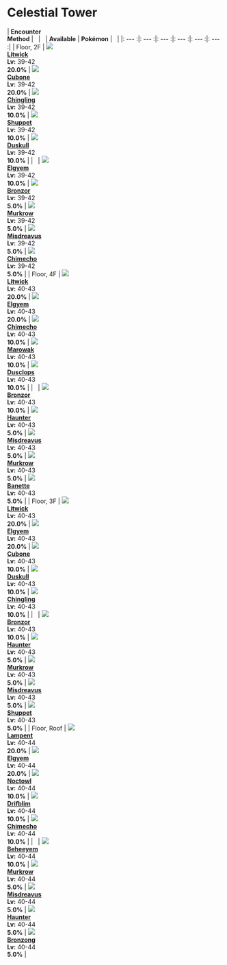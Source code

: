 # Celestial Tower

| __Encounter<br>Method__ | &nbsp; | &nbsp; | __Available__ | __Pokémon__ | &nbsp; |
|: --- :|: --- :|: --- :|: --- :|: --- :|: --- :|
| Floor, 2F | ![][607] <br> __[Litwick]__ <br> __Lv:__ 39-42 <br> __20.0%__ | ![][104] <br> __[Cubone]__ <br> __Lv:__ 39-42 <br> __20.0%__ | ![][433] <br> __[Chingling]__ <br> __Lv:__ 39-42 <br> __10.0%__ | ![][353] <br> __[Shuppet]__ <br> __Lv:__ 39-42 <br> __10.0%__ | ![][355] <br> __[Duskull]__ <br> __Lv:__ 39-42 <br> __10.0%__ |
| &nbsp; | ![][605] <br> __[Elgyem]__ <br> __Lv:__ 39-42 <br> __10.0%__ | ![][436] <br> __[Bronzor]__ <br> __Lv:__ 39-42 <br> __5.0%__ | ![][198] <br> __[Murkrow]__ <br> __Lv:__ 39-42 <br> __5.0%__ | ![][200] <br> __[Misdreavus]__ <br> __Lv:__ 39-42 <br> __5.0%__ | ![][358] <br> __[Chimecho]__ <br> __Lv:__ 39-42 <br> __5.0%__ |
| Floor, 4F | ![][607] <br> __[Litwick]__ <br> __Lv:__ 40-43 <br> __20.0%__ | ![][605] <br> __[Elgyem]__ <br> __Lv:__ 40-43 <br> __20.0%__ | ![][358] <br> __[Chimecho]__ <br> __Lv:__ 40-43 <br> __10.0%__ | ![][105] <br> __[Marowak]__ <br> __Lv:__ 40-43 <br> __10.0%__ | ![][356] <br> __[Dusclops]__ <br> __Lv:__ 40-43 <br> __10.0%__ |
| &nbsp; | ![][436] <br> __[Bronzor]__ <br> __Lv:__ 40-43 <br> __10.0%__ | ![][93] <br> __[Haunter]__ <br> __Lv:__ 40-43 <br> __5.0%__ | ![][200] <br> __[Misdreavus]__ <br> __Lv:__ 40-43 <br> __5.0%__ | ![][198] <br> __[Murkrow]__ <br> __Lv:__ 40-43 <br> __5.0%__ | ![][354] <br> __[Banette]__ <br> __Lv:__ 40-43 <br> __5.0%__ |
| Floor, 3F | ![][607] <br> __[Litwick]__ <br> __Lv:__ 40-43 <br> __20.0%__ | ![][605] <br> __[Elgyem]__ <br> __Lv:__ 40-43 <br> __20.0%__ | ![][104] <br> __[Cubone]__ <br> __Lv:__ 40-43 <br> __10.0%__ | ![][355] <br> __[Duskull]__ <br> __Lv:__ 40-43 <br> __10.0%__ | ![][433] <br> __[Chingling]__ <br> __Lv:__ 40-43 <br> __10.0%__ |
| &nbsp; | ![][436] <br> __[Bronzor]__ <br> __Lv:__ 40-43 <br> __10.0%__ | ![][93] <br> __[Haunter]__ <br> __Lv:__ 40-43 <br> __5.0%__ | ![][198] <br> __[Murkrow]__ <br> __Lv:__ 40-43 <br> __5.0%__ | ![][200] <br> __[Misdreavus]__ <br> __Lv:__ 40-43 <br> __5.0%__ | ![][353] <br> __[Shuppet]__ <br> __Lv:__ 40-43 <br> __5.0%__ |
| Floor, Roof | ![][608] <br> __[Lampent]__ <br> __Lv:__ 40-44 <br> __20.0%__ | ![][605] <br> __[Elgyem]__ <br> __Lv:__ 40-44 <br> __20.0%__ | ![][164] <br> __[Noctowl]__ <br> __Lv:__ 40-44 <br> __10.0%__ | ![][426] <br> __[Drifblim]__ <br> __Lv:__ 40-44 <br> __10.0%__ | ![][358] <br> __[Chimecho]__ <br> __Lv:__ 40-44 <br> __10.0%__ |
| &nbsp; | ![][606] <br> __[Beheeyem]__ <br> __Lv:__ 40-44 <br> __10.0%__ | ![][198] <br> __[Murkrow]__ <br> __Lv:__ 40-44 <br> __5.0%__ | ![][200] <br> __[Misdreavus]__ <br> __Lv:__ 40-44 <br> __5.0%__ | ![][93] <br> __[Haunter]__ <br> __Lv:__ 40-44 <br> __5.0%__ | ![][437] <br> __[Bronzong]__ <br> __Lv:__ 40-44 <br> __5.0%__ |


[607]: ../img/animated/607.gif
[Litwick]: ../pokemons/607/
[104]: ../img/animated/104.gif
[Cubone]: ../pokemons/104/
[433]: ../img/animated/433.gif
[Chingling]: ../pokemons/433/
[353]: ../img/animated/353.gif
[Shuppet]: ../pokemons/353/
[355]: ../img/animated/355.gif
[Duskull]: ../pokemons/355/
[605]: ../img/animated/605.gif
[Elgyem]: ../pokemons/605/
[436]: ../img/animated/436.gif
[Bronzor]: ../pokemons/436/
[198]: ../img/animated/198.gif
[Murkrow]: ../pokemons/198/
[200]: ../img/animated/200.gif
[Misdreavus]: ../pokemons/200/
[358]: ../img/animated/358.gif
[Chimecho]: ../pokemons/358/
[105]: ../img/animated/105.gif
[Marowak]: ../pokemons/105/
[356]: ../img/animated/356.gif
[Dusclops]: ../pokemons/356/
[93]: ../img/animated/93.gif
[Haunter]: ../pokemons/093/
[354]: ../img/animated/354.gif
[Banette]: ../pokemons/354/
[608]: ../img/animated/608.gif
[Lampent]: ../pokemons/608/
[164]: ../img/animated/164.gif
[Noctowl]: ../pokemons/164/
[426]: ../img/animated/426.gif
[Drifblim]: ../pokemons/426/
[606]: ../img/animated/606.gif
[Beheeyem]: ../pokemons/606/
[437]: ../img/animated/437.gif
[Bronzong]: ../pokemons/437/